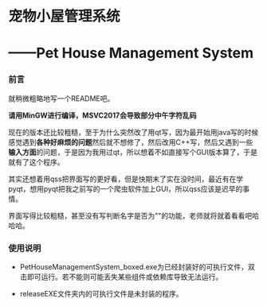 # 宠物小屋管理系统

# ——Pet House Management System

### 前言

就稍微粗略地写一个README吧。

**请用MinGW进行编译，MSVC2017会导致部分中午字符乱码**

现在的版本还比较粗糙，至于为什么突然改了用qt写，因为最开始用java写的时候感觉遇到**各种好麻烦的问题**然后就不想修了，然后改用C++写，然后又遇到一些**输入方面**的问题，于是因为我用过qt，所以想着不如直接写个GUI版本算了，于是就有了这个程序。

其实还想着用qss把界面写的更好看，但是快期末了实在没时间，最近有在学pyqt，想用pyqt把我之前写的一个爬虫软件加上GUI，所以qss应该是迟早的事情。

界面写得比较粗糙，甚至没有写判断名字是否为""的功能，老师就将就着看看吧哈哈哈。

### 使用说明

* PetHouseManagementSystem_boxed.exe为已经封装好的可执行文件，双击即可运行。若不能则可能丢失某些组件或依赖库导致无法运行。

* releaseEXE文件夹内的可执行文件是未封装的程序。
